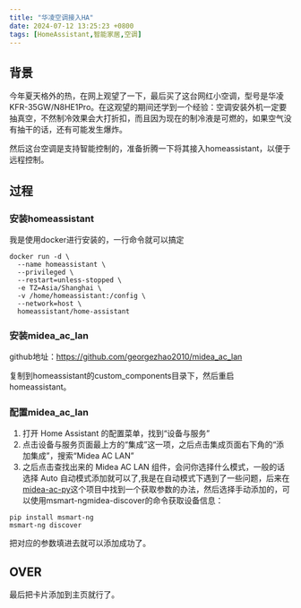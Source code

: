 ```yaml
---
title: "华凌空调接入HA"
date: 2024-07-12 13:25:23 +0800
tags: [HomeAssistant,智能家居,空调]
---
```


## 背景

今年夏天格外的热，在网上观望了一下，最后买了这台网红小空调，型号是华凌KFR-35GW/N8HE1Pro。在这观望的期间还学到一个经验：空调安装外机一定要抽真空，不然制冷效果会大打折扣，而且因为现在的制冷液是可燃的，如果空气没有抽干的话，还有可能发生爆炸。

然后这台空调是支持智能控制的，准备折腾一下将其接入homeassistant，以便于远程控制。

## 过程

### 安装homeassistant

我是使用docker进行安装的，一行命令就可以搞定

```
docker run -d \
  --name homeassistant \
  --privileged \
  --restart=unless-stopped \
  -e TZ=Asia/Shanghai \
  -v /home/homeassistant:/config \
  --network=host \
  homeassistant/home-assistant
```

### 安装midea_ac_lan

github地址：https://github.com/georgezhao2010/midea_ac_lan

复制到homeassistant的custom_components目录下，然后重启homeassistant。

### 配置midea_ac_lan

1. 打开 Home Assistant 的配置菜单，找到“设备与服务”
2. 点击设备与服务页面最上方的“集成”这一项，之后点击集成页面右下角的“添加集成”，搜索“Midea AC LAN”
3. 之后点击查找出来的 Midea AC LAN 组件，会问你选择什么模式，一般的话选择 Auto 自动模式添加就可以了,我是在自动模式下遇到了一些问题，后来在[midea-ac-py](https://github.com/mill1000/midea-ac-py?tab=readme-ov-file#getting-device-info)这个项目中找到一个获取参数的办法，然后选择手动添加的，可以使用msmart-ngmidea-discover的命令获取设备信息：

```
pip install msmart-ng
msmart-ng discover
```

把对应的参数填进去就可以添加成功了。

## OVER

最后把卡片添加到主页就行了。